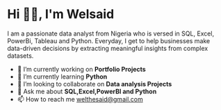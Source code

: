 # Hi 👋🏾, I'm Welsaid

I am a passionate data analyst from Nigeria who is versed in SQL, Excel, PowerBi, Tableau and Python. Everyday, I get to help businesses make data-driven decisions by extracting meaningful insights from complex datasets.

 -	🔭 I’m currently working on **Portfolio Projects**
 -	🌱 I’m currently learning **Python**
 -	👯 I’m looking to collaborate on **Data analysis Projects**
 -	💬 Ask me about **SQL,Excel,PowerBI and Python**
 -	📫 How to reach me welthesaid@gmail.com

